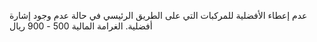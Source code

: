 عدم إعطاء الأفضلية للمركبات التي على الطريق الرئيسي في حالة عدم وجود إشارة أفضلية. الغرامة المالية 500 - 900 ريال

